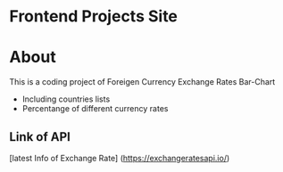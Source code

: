 # Frontend Projects Site

# About

This is a coding project of Foreigen Currency Exchange Rates Bar-Chart 

* Including countries lists
* Percentange of different currency rates


## Link of API

[latest Info of Exchange Rate] (https://exchangeratesapi.io/)

